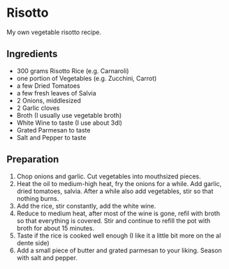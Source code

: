 # Risotto
My own vegetable risotto recipe.
	

## Ingredients

* 300 grams Risotto Rice (e.g. Carnaroli)
* one portion of Vegetables (e.g. Zucchini, Carrot)
* a few Dried Tomatoes 
* a few fresh leaves of Salvia
* 2 Onions, middlesized 
* 2 Garlic cloves
* Broth (I usually use vegetable broth)
* White Wine to taste (I use about 3dl)
* Grated Parmesan to taste
* Salt and Pepper to taste


## Preparation
1. Chop onions and garlic. Cut vegetables into mouthsized pieces. 
2. Heat the oil to medium-high heat, fry the onions for a while. Add garlic,
   dried tomatoes, salvia. After a while also add vegetables, stir so that
   nothing burns. 
3. Add the rice, stir constantly, add the white wine. 
4. Reduce to medium heat, after most of the wine is gone, refil with broth so
   that everything is covered. Stir and continue to refill the pot with broth
   for about 15 minutes.
5. Taste if the rice is cooked well enough (I like it a little bit more on the
   al dente side) 
6. Add a small piece of butter and grated parmesan to your liking.
   Season with salt and pepper. 
